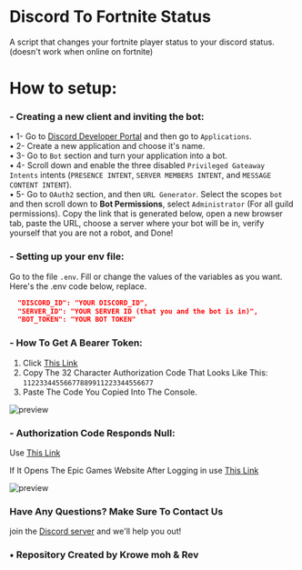 # Discord To Fortnite Status

A script that changes your fortnite player status to your discord status. (doesn't work when online on fortnite)

# How to setup:

### - Creating a new client and inviting the bot:
• 1- Go to [Discord Developer Portal](https://discord.com/developers) and then go to `Applications`. <br>
• 2- Create a new application and choose it's name. <br>
• 3- Go to `Bot` section and turn your application into a bot. <br>
• 4- Scroll down and enable the three disabled `Privileged Gateaway Intents` intents (`PRESENCE INTENT`, `SERVER MEMBERS INTENT`, and `MESSAGE CONTENT INTENT`).<br>
• 5- Go to `OAuth2` section, and then `URL Generator`. Select the scopes `bot` and then scroll down to **Bot Permissions**, select `Administrator` (For all guild permissions). Copy the link that is generated below, open a new browser tab, paste the URL, choose a server where your bot will be in, verify yourself that you are not a robot, and Done!

### - Setting up your env file:
 Go to the file `.env`. Fill or change the values of the variables as you want. Here's the .env code below, replace.
```json
  "DISCORD_ID": "YOUR DISCORD_ID",
  "SERVER_ID": "YOUR SERVER ID (that you and the bot is in)",
  "BOT_TOKEN": "YOUR BOT TOKEN"
```
### - How To Get A Bearer Token:
1. Click [This Link](https://www.epicgames.com/id/api/redirect?clientId=3446cd72694c4a4485d81b77adbb2141&responseType=code)
2. Copy The 32 Character Authorization Code That Looks Like This: `11223344556677889911223344556677`
3. Paste The Code You Copied Into The Console.


![preview](https://user-images.githubusercontent.com/27891447/188463209-6820a269-445a-43b7-84da-4ba135511e82.png)

### - Authorization Code Responds Null:
Use [This Link](http://epicgames.com/id/logout?lang=en-US&redirectUrl=https%3A%2F%2Fwww.epicgames.com%2Fid%2Flogin%3FredirectUrl%3Dhttps%253A%252F%252Fwww.epicgames.com%252Fid%252Fapi%252Fredirect%253FclientId%253D3446cd72694c4a4485d81b77adbb2141%2526responseType%253Dcode)

If It Opens The Epic Games Website After Logging in use [This Link](https://www.epicgames.com/id/api/redirect?clientId=3446cd72694c4a4485d81b77adbb2141&responseType=code)


![preview](https://user-images.githubusercontent.com/27891447/188433808-3118d444-b285-46da-b1bf-e6f4335fabbe.png)


### Have Any Questions?  Make Sure To Contact Us
join the [Discord server](https://discord.gg/dub) and we'll help you out!
 
### • Repository Created by Krowe moh & Rev
